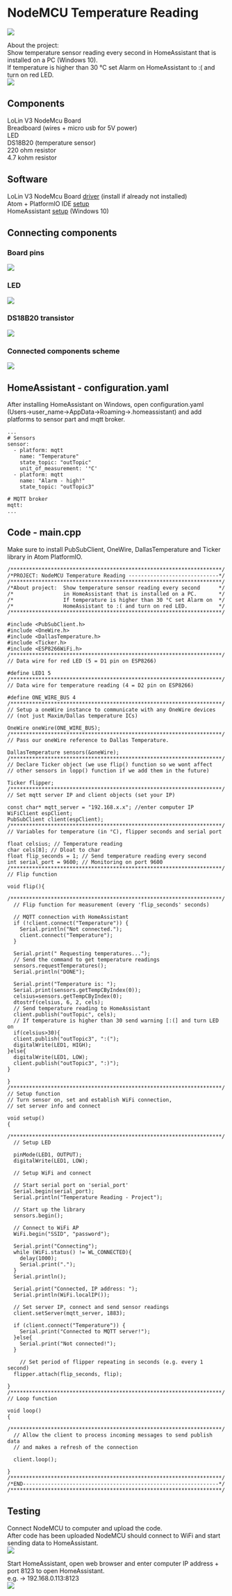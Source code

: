 # NodeMCU Temperature Reading

![](https://raw.githubusercontent.com/safranhub/nodemcu_temperature_reading/master/nodemcu_temp_sensor.jpg)

About the project:  
Show temperature sensor reading every second in HomeAssistant that is installed on a PC (Windows 10).  
If temperature is higher than 30 °C set Alarm on HomeAssistant to :( and turn on red LED.  
![](https://raw.githubusercontent.com/safranhub/nodemcu_temperature_reading/master/nodemcu.jpg)  

## Components

LoLin V3 NodeMcu Board  
Breadboard (wires + micro usb for 5V power)  
LED  
DS18B20 (temperature sensor)  
220 ohm resistor  
4.7 kohm resistor  

## Software

LoLin V3 NodeMcu Board [driver](https://github.com/nodemcu/nodemcu-devkit/tree/master/Drivers) (install if already not installed)  
Atom + PlatformIO IDE [setup](http://docs.platformio.org/en/latest/ide/atom.html)  
HomeAssistant [setup](https://www.home-assistant.io/docs/installation/) (Windows 10)

## Connecting components

### Board pins
![](https://raw.githubusercontent.com/safranhub/nodemcu_temperature_reading/master/nodemcu_pins.png)  

### LED
![](https://raw.githubusercontent.com/safranhub/nodemcu_temperature_reading/master/led.png)  

### DS18B20 transistor
![](https://raw.githubusercontent.com/safranhub/nodemcu_temperature_reading/master/ds18b20.jpg)  

### Connected components scheme
![](https://raw.githubusercontent.com/safranhub/nodemcu_temperature_reading/master/nodemcu_temperature_reading_fritzing.png)

## HomeAssistant - configuration.yaml

After installing HomeAssistant on Windows, open configuration.yaml (Users->user_name->AppData->Roaming->.homeassistant) and add platforms to sensor part and mqtt broker.
  
```
...
# Sensors
sensor:
  - platform: mqtt
    name: "Temperature"
    state_topic: "outTopic"
    unit_of_measurement: '°C'
  - platform: mqtt
    name: "Alarm - high!"
    state_topic: "outTopic3"

# MQTT broker
mqtt:
...
```

## Code - main.cpp

Make sure to install PubSubClient, OneWire, DallasTemperature and Ticker library in Atom PlatformIO.  

```
/********************************************************************/
/*PROJECT: NodeMCU Temperature Reading -----------------------------*/
/********************************************************************/
/*About project:  Show temperature sensor reading every second      */
/*                in HomeAssistant that is installed on a PC.       */
/*                If temperature is higher than 30 °C set Alarm on  */
/*                HomeAssistant to :( and turn on red LED.          */
/********************************************************************/

#include <PubSubClient.h>
#include <OneWire.h>
#include <DallasTemperature.h>
#include <Ticker.h>
#include <ESP8266WiFi.h>
/********************************************************************/
// Data wire for red LED (5 = D1 pin on ESP8266)

#define LED1 5
/********************************************************************/
// Data wire for temperature reading (4 = D2 pin on ESP8266)

#define ONE_WIRE_BUS 4
/********************************************************************/
// Setup a oneWire instance to communicate with any OneWire devices
// (not just Maxim/Dallas temperature ICs)

OneWire oneWire(ONE_WIRE_BUS);
/********************************************************************/
// Pass our oneWire reference to Dallas Temperature.

DallasTemperature sensors(&oneWire);
/********************************************************************/
// Declare Ticker object (we use flip() function so we wont affect
// other sensors in lopp() function if we add them in the future)

Ticker flipper;
/********************************************************************/
// Set mqtt server IP and client objects (set your IP)

const char* mqtt_server = "192.168.x.x"; //enter computer IP
WiFiClient espClient;
PubSubClient client(espClient);
/********************************************************************/
// Variables for temperature (in °C), flipper seconds and serial port

float celsius; // Temperature reading
char cels[8]; // Dloat to char
float flip_seconds = 1; // Send temperature reading every second
int serial_port = 9600; // Monitoring on port 9600
/********************************************************************/
// Flip function

void flip(){
  /********************************************************************/
  // Flip function for measurement (every 'flip_seconds' seconds)

  // MQTT connection with HomeAssistant
  if (!client.connect("Temperature")) {
    Serial.println("Not connected.");
    client.connect("Temperature");
  }

  Serial.print(" Requesting temperatures...");
  // Send the command to get temperature readings
  sensors.requestTemperatures();
  Serial.println("DONE");

  Serial.print("Temperature is: ");
  Serial.print(sensors.getTempCByIndex(0));
  celsius=sensors.getTempCByIndex(0);
  dtostrf(celsius, 6, 2, cels);
  // Send temperature reading to HomeAssistant
  client.publish("outTopic", cels);
  // If temperature is higher than 30 send warning [:(] and turn LED on
  if(celsius>30){
  client.publish("outTopic3", ":(");
  digitalWrite(LED1, HIGH);
}else{
  digitalWrite(LED1, LOW);
  client.publish("outTopic3", ":)");
}

}
/********************************************************************/
// Setup function
// Turn sensor on, set and establish WiFi connection,
// set server info and connect

void setup()
{
  /********************************************************************/
  // Setup LED

  pinMode(LED1, OUTPUT);
  digitalWrite(LED1, LOW);

  // Setup WiFi and connect

  // Start serial port on 'serial_port'
  Serial.begin(serial_port);
  Serial.println("Temperature Reading - Project");

  // Start up the library
  sensors.begin();

  // Connect to WiFi AP
  WiFi.begin("SSID", "password");

  Serial.print("Connecting");
  while (WiFi.status() != WL_CONNECTED){
    delay(1000);
    Serial.print(".");
  }
  Serial.println();

  Serial.print("Connected, IP address: ");
  Serial.println(WiFi.localIP());

  // Set server IP, connect and send sensor readings
  client.setServer(mqtt_server, 1883);

  if (client.connect("Temperature")) {
    Serial.print("Connected to MQTT server!");
  }else{
    Serial.print("Not connected!");
  }

    // Set period of flipper repeating in seconds (e.g. every 1 second)
  flipper.attach(flip_seconds, flip);

}
/********************************************************************/
// Loop function

void loop()
{
  /********************************************************************/
  // Allow the client to process incoming messages to send publish data
  // and makes a refresh of the connection

  client.loop();

}
/********************************************************************/
/*END---------------------------------------------------------------*/
/********************************************************************/
```

## Testing

Connect NodeMCU to computer and upload the code.  
After code has been uploaded NodeMCU should connect to WiFi and start sending data to HomeAssistant.  
![](https://raw.githubusercontent.com/safranhub/nodemcu_temperature_reading/master/atom_serial.jpg)

Start HomeAssistant, open web browser and enter computer IP address + port 8123 to open HomeAssistant.  
e.g. -> 192.168.0.113:8123  
![](https://raw.githubusercontent.com/safranhub/nodemcu_temperature_reading/master/hass.jpg)
